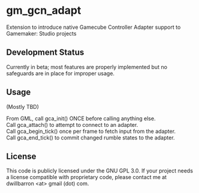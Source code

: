 # gm_gcn_adapt
Extension to introduce native Gamecube Controller Adapter support to Gamemaker: Studio projects

## Development Status

Currently in beta; most features are properly implemented but no safeguards are in place for improper usage.

## Usage

(Mostly TBD)

From GML, call gca_init() ONCE before calling anything else.  
Call gca_attach() to attempt to connect to an adapter.  
Call gca_begin_tick() once per frame to fetch input from the adapter.  
Call gca_end_tick() to commit changed rumble states to the adapter.  

## License

This code is publicly licensed under the GNU GPL 3.0.
If your project needs a license compatible with proprietary code, please contact me at dwillbarron \<at\> gmail (dot) com.

